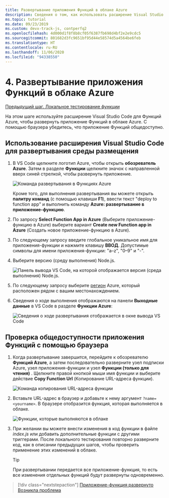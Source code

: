 ```yaml
---
title: Развертывание приложения Функций в облаке Azure
description: Сведения о том, как использовать расширение Visual Studio Code для Функций Azure, чтобы развернуть приложение Функций в облаке Azure. С помощью браузера убедитесь, что приложение Функций общедоступно.
ms.topic: tutorial
ms.date: 09/23/2019
ms.custom: devx-track-js, contperfq2
ms.openlocfilehash: 4d000d1f8f8b8cf05f6387fb698d4bf2e2e9cdc5
ms.sourcegitcommit: 801682d3fc9651bf95d44e58574d5a4564be6feb
ms.translationtype: HT
ms.contentlocale: ru-RU
ms.lasthandoff: 11/06/2020
ms.locfileid: "94338550"
---
```

# <a name="4-deploy-the-functions-app-to-azure-cloud"></a>4. Развертывание приложения Функций в облаке Azure

[Предыдущий шаг. Локальное тестирование функции](tutorial-vscode-serverless-node-test-local.md)

На этом шаге используйте расширение Visual Studio Code для Функций Azure, чтобы развернуть приложение Функций в облаке Azure. С помощью браузера убедитесь, что приложение Функций общедоступно. 

## <a name="use-visual-studio-code-extension-to-deploy-to-hosting-environment"></a>Использование расширения Visual Studio Code для развертывания среды размещения

1. В VS Code щелкните логотип Azure, чтобы открыть **обозреватель Azure**. Затем в разделе **Функции** щелкните значок с направленной вверх синей стрелкой, чтобы развернуть приложение.

    ![Команда развертывания в Функциях Azure](../media/functions-extension/deploy-app.png)

    Кроме того, для выполнения развертывания вы можете открыть **палитру команд** (с помощью клавиши **F1**), ввести текст "deploy to function app" и выполнить команду **Azure: развертывание в приложение-функцию**.

1. По запросу **Select Function App in Azure** (Выберите приложение-функцию в Azure) выберите вариант **Create new Function app in Azure** (Создать новое приложение-функцию в Azure).

1. По следующему запросу введите глобальное уникальное имя для приложения-функции и нажмите клавишу **ВВОД**. Допустимые символы для имени приложения-функции: "a–z", "0–9" и "-".

1. Выберите версию (среду выполнения) Node.js.

    ![Панель вывода VS Code, на которой отображается версия (среда выполнения) Node.js.](../media/functions-extension/nodejs-runtime-version.png)

1. По следующему запросу выберите [регион](https://azure.microsoft.com/regions/) Azure, который расположен рядом с вашим местонахождением.

1. Сведения о ходе выполнения отображаются на панели **Выходные данные** в VS Code в разделе **Функции Azure**:

    ![Сведения о ходе развертывания отображается в окне вывода VS Code](../media/functions-extension/deploy-progress.png)

## <a name="verify-functions-app-is-publicly-available-with-browser"></a>Проверка общедоступности приложения Функций с помощью браузера

1. Когда развертывание завершится, перейдите к обозревателю **Функций Azure**, а затем последовательно разверните узел подписки Azure, узел приложения-функции и узел **Функции (только для чтения)** . Щелкните правой кнопкой мыши имя функции и выберите действие **Copy Function Url** (Копирование URL-адреса функции).

    ![Команда копирования URL-адреса функции](../media/functions-extension/copy-function-url-command.png)

1. Вставьте URL-адрес в браузер и добавьте к нему аргумент `?name=<yourname>`. В браузере отобразится функция, которая выполняется в облаке.

    ![Функции, которые выполняются в облаке](../media/functions-extension/remote-test-browser.png)

1. При желании вы можете внести изменения в код функции в файле *index.js* или добавить дополнительные функции с другими триггерами. После локального тестирования повторно разверните код, как в описании предыдущих шагов, чтобы проверить применение этих изменений в облаке.

    > [!TIP]
    > При развертывании передается все приложение-функция, то есть все изменения отдельных функций будут развернуты одновременно.

> [!div class="nextstepaction"]
> [Приложение-функция развернуто](tutorial-vscode-serverless-node-remove-resource.md) [Возникла проблема](https://www.research.net/r/PWZWZ52?tutorial=node-deployment-azurefunctions&step=deploy-app)
